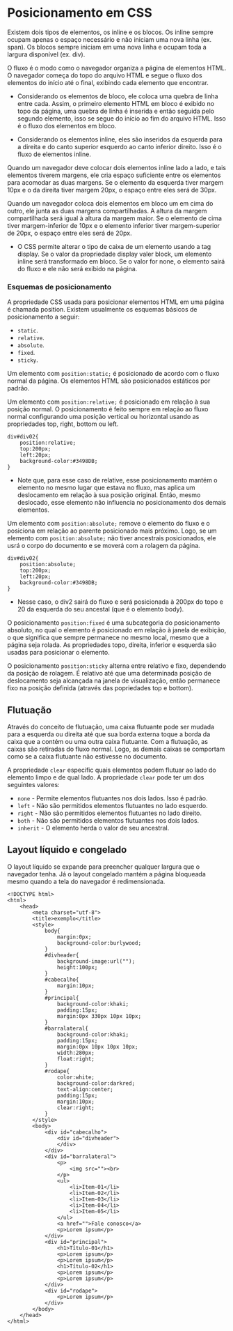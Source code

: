 # Posicionamento em CSS

Existem dois tipos de elementos, os inline e os blocos. Os inline sempre ocupam apenas o espaço necessário e não iniciam uma nova linha (ex. span). Os blocos sempre iniciam em uma nova linha e ocupam toda a largura disponível (ex. div).

O fluxo é o modo como o navegador organiza a página de elementos HTML. O navegador começa do topo do arquivo HTML e segue o fluxo dos elementos do início até o final, exibindo cada elemento que encontrar.

- Considerando os elementos de bloco, ele coloca uma quebra de linha entre cada. Assim, o primeiro elemento HTML em bloco é exibido no topo da página, uma quebra de linha é inserida e então seguida pelo segundo elemento, isso se segue do início ao fim do arquivo HTML. Isso é o fluxo dos elementos em bloco.

- Considerando os elementos inline, eles são inseridos da esquerda para a direita e do canto superior esquerdo ao canto inferior direito. Isso é o fluxo de elementos inline.

Quando um navegador deve colocar dois elementos inline lado a lado, e tais elementos tiverem margens, ele cria espaço suficiente entre os elementos para acomodar as duas margens. Se o elemento da esquerda tiver margem 10px e o da direita tiver margem 20px, o espaço entre eles será de 30px.

Quando um navegador coloca dois elementos em bloco um em cima do outro, ele junta as duas margens compartilhadas. A altura da margem compartilhada será igual à altura da margem maior. Se o elemento de cima tiver margem-inferior de 10px e o elemento inferior tiver margem-superior de 20px, o espaço entre eles será de 20px.

- O CSS permite alterar o tipo de caixa de um elemento usando a tag display. Se o valor da propriedade display valer block, um elemento inline será transformado em bloco. Se o valor for none, o elemento sairá do fluxo e ele não será exibido na página.

### Esquemas de posicionamento

A propriedade CSS usada para posicionar elementos HTML em uma página é chamada position. Existem usualmente os esquemas básicos de posicionamento a seguir:

- `static`.
- `relative`.
- `absolute`.
- `fixed`.
- `sticky`.

Um elemento com `position:static;` é posicionado de acordo com o fluxo normal da página. Os elementos HTML são posicionados estáticos por padrão.

Um elemento com `position:relative;` é posicionado em relação à sua posição normal. O posicionamento é feito sempre em relação ao fluxo normal configurando uma posição vertical ou horizontal usando as propriedades top, right, bottom ou left.

```
div#div02{
    position:relative;
    top:200px;
    left:20px;
    background-color:#3498DB;
}
```

- Note que, para esse caso de relative, esse posicionamento mantém o elemento no mesmo lugar que estava no fluxo, mas aplica um deslocamento em relação à sua posição original. Então, mesmo deslocado, esse elemento não influencia no posicionamento dos demais elementos.

Um elemento com `position:absolute;` remove o elemento do fluxo e o posiciona em relação ao parente posicionado mais próximo. Logo, se um elemento com `position:absolute;` não tiver ancestrais posicionados, ele usrá o corpo do documento e se moverá com a rolagem da página.

```
div#div02{
    position:absolute;
    top:200px;
    left:20px;
    background-color:#3498DB;
}
```

- Nesse caso, o div2 sairá do fluxo e será posicionada à 200px do topo e 20 da esquerda do seu ancestal (que é o elemento body).

O posicionamento `position:fixed` é uma subcategoria do posicionamento absoluto, no qual o elemento é posicionado em relação à janela de exibição, o que significa que sempre permanece no mesmo local, mesmo que a página seja rolada. As propriedades topo, direita, inferior e esquerda são usadas para posicionar o elemento.

O posicionamento `position:sticky` alterna entre relativo e fixo, dependendo da posição de rolagem. É relativo até que uma determinada posição de deslocamento seja alcançada na janela de visualização, então permanece fixo na posição definida (através das popriedades top e bottom).

## Flutuação

Através do conceito de flutuação, uma caixa flutuante pode ser mudada para a esquerda ou direita até que sua borda externa toque a borda da caixa que a contém ou uma outra caixa flutuante. Com a flutuação, as caixas são retiradas do fluxo normal. Logo, as demais caixas se comportam como se a caixa flutuante não estivesse no documento.

A propriedade `clear` especific quais elementos podem flutuar ao lado do elemento limpo e de qual lado. A propriedade `clear` pode ter um dos seguintes valores:

- `none` - Permite elementos flutuantes nos dois lados. Isso é padrão.
- `left` - Não são permitidos elementos flutuantes no lado esquerdo.
- `right` - Não são permitidos elementos flutuantes no lado direito.
- `both` - Não são permitidos elementos flutuantes nos dois lados.
- `inherit` - O elemento herda o valor de seu ancestral.

## Layout líquido e congelado

O layout líquido se expande para preencher qualquer largura que o navegador tenha. Já o layout congelado mantém a página bloqueada mesmo quando a tela do navegador é redimensionada.

```
<!DOCTYPE html>
<html>
    <head>
        <meta charset="utf-8">
        <title>exemplo</title>
        <style>
            body{
                margin:0px;
                background-color:burlywood;
            }
            #divheader{
                background-image:url("");
                height:100px;
            }
            #cabecalho{
                margin:10px;
            }
            #principal{
                background-color:khaki;
                padding:15px;
                margin:0px 330px 10px 10px;
            }
            #barralateral{
                background-color:khaki;
                padding:15px;
                margin:0px 10px 10px 10px;
                width:280px;
                float:right;
            }
            #rodape{
                color:white;
                background-color:darkred;
                text-align:center;
                padding:15px;
                margin:10px;
                clear:right;
            }
        </style>
        <body>
            <div id="cabecalho">
                <div id="divheader">
                </div>
            </div>
            <div id="barralateral">
                <p>
                    <img src=""><br>
                </p>
                <ul>
                    <li>Item-01</li>
                    <li>Item-02</li>
                    <li>Item-03</li>
                    <li>Item-04</li>
                    <li>Item-05</li>
                </ul>
                <a href="">Fale conosco</a>
                <p>Lorem ipsum</p>
            </div>
            <div id="principal">
                <h1>Título-01</h1>
                <p>Lorem ipsum</p>
                <p>Lorem ipsum</p>
                <h1>Título-02</h1>
                <p>Lorem ipsum</p>
                <p>Lorem ipsum</p>
            </div>
            <div id="rodape">
                <p>Lorem ipsum</p>
            </div>
        </body>
    </head>
</html>
```
